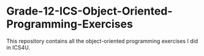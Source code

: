 # Grade-12-ICS-Object-Oriented-Programming-Exercises
This repository contains all the object-oriented programming exercises I did in ICS4U.
